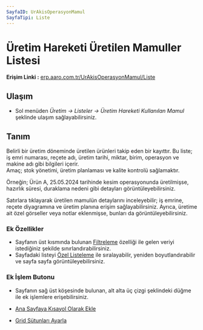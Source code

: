 ```yaml
---
SayfaID: UrAkisOperasyonMamul
SayfaTipi: Liste
---
```


# Üretim Hareketi Üretilen Mamuller Listesi

**Erişim Linki :** [erp.aaro.com.tr/UrAkisOperasyonMamul/Liste](erp.aaro.com.tr/UrAkisOperasyonMamul/Liste)

## Ulaşım

- Sol menüden *Üretim -> Listeler -> Üretim Hareketi Kullanılan Mamul* şeklinde ulaşım sağlayabilirsiniz.

## Tanım

Belirli bir üretim döneminde üretilen ürünleri takip eden bir kayıttır.  Bu liste; iş emri numarası, reçete adı, üretim tarihi, miktar, birim, operasyon ve makine adı gibi bilgileri içerir.   
Amaç; stok yönetimi, üretim planlaması ve kalite kontrolü sağlamaktır.  

Örneğin; Ürün A, 25.05.2024 tarihinde kesim operasyonunda üretilmişse, hazırlık süresi, duraklama nedeni gibi detayları görüntüleyebilirsiniz.       
                                                   
Satırlara tıklayarak üretilen mamulün detaylarını inceleyebilir; iş emrine, reçete diyagramına ve üretim planına erişim sağlayabilirsiniz. Ayrıca, üretime ait özel görseller veya notlar eklenmişse, bunları da görüntüleyebilirsiniz.

### Ek Özellikler 

- Sayfanın üst kısmında bulunan [Filtreleme](../TemelOzellikler/SayfaKisitlari.md) özelliği ile gelen veriyi istediğiniz şekilde sınırlandırabilirsiniz.
- Sayfadaki listeyi [Özel Listeleme](../TemelOzellikler/ListeNesnesi.md) ile sıralayabilir, yeniden boyutlandırabilir ve sayfa sayfa görüntüleyebilirsiniz.

### Ek İşlem Butonu

- Sayfanın sağ üst köşesinde bulunan, alt alta üç çizgi şeklindeki düğme ile ek işlemlere erişebilirsiniz.








- [Ana Sayfaya Kısayol Olarak Ekle](../TemelOzellikler/KisaYollaraEkleme.md)
- [Grid Sütunları Ayarla](../TemelOzellikler/GridSutunAyarlari.md)
